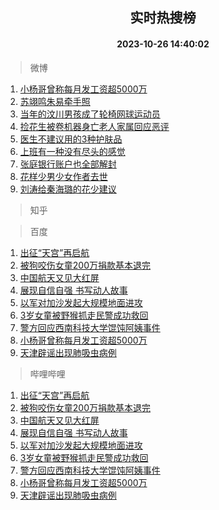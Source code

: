 <div align="center"><h2>实时热搜榜</h2><h4>2023-10-26 14:40:02</h4></div>

> 微博  

1. [小杨哥曾称每月发工资超5000万](https://s.weibo.com/weibo?q=%23%E5%B0%8F%E6%9D%A8%E5%93%A5%E6%9B%BE%E7%A7%B0%E6%AF%8F%E6%9C%88%E5%8F%91%E5%B7%A5%E8%B5%84%E8%B6%855000%E4%B8%87%23&t=31&band_rank=1&Refer=top)<br />
2. [苏翊鸣朱易牵手照](https://s.weibo.com/weibo?q=%23%E8%8B%8F%E7%BF%8A%E9%B8%A3%E6%9C%B1%E6%98%93%E7%89%B5%E6%89%8B%E7%85%A7%23&t=31&band_rank=2&Refer=top)<br />
3. [当年的汶川男孩成了轮椅网球运动员](https://s.weibo.com/weibo?q=%23%E5%BD%93%E5%B9%B4%E7%9A%84%E6%B1%B6%E5%B7%9D%E7%94%B7%E5%AD%A9%E6%88%90%E4%BA%86%E8%BD%AE%E6%A4%85%E7%BD%91%E7%90%83%E8%BF%90%E5%8A%A8%E5%91%98%23&t=31&band_rank=3&Refer=top)<br />
4. [捡花生被卷机器身亡老人家属回应恶评](https://s.weibo.com/weibo?q=%23%E6%8D%A1%E8%8A%B1%E7%94%9F%E8%A2%AB%E5%8D%B7%E6%9C%BA%E5%99%A8%E8%BA%AB%E4%BA%A1%E8%80%81%E4%BA%BA%E5%AE%B6%E5%B1%9E%E5%9B%9E%E5%BA%94%E6%81%B6%E8%AF%84%23&t=31&band_rank=4&Refer=top)<br />
5. [医生不建议用的3种护肤品](https://s.weibo.com/weibo?q=%23%E5%8C%BB%E7%94%9F%E4%B8%8D%E5%BB%BA%E8%AE%AE%E7%94%A8%E7%9A%843%E7%A7%8D%E6%8A%A4%E8%82%A4%E5%93%81%23&t=31&band_rank=5&Refer=top)<br />
6. [上班有一种没有尽头的感觉](https://s.weibo.com/weibo?q=%E4%B8%8A%E7%8F%AD%E6%9C%89%E4%B8%80%E7%A7%8D%E6%B2%A1%E6%9C%89%E5%B0%BD%E5%A4%B4%E7%9A%84%E6%84%9F%E8%A7%89&t=31&band_rank=6&Refer=top)<br />
7. [张庭银行账户也全部解封](https://s.weibo.com/weibo?q=%23%E5%BC%A0%E5%BA%AD%E9%93%B6%E8%A1%8C%E8%B4%A6%E6%88%B7%E4%B9%9F%E5%85%A8%E9%83%A8%E8%A7%A3%E5%B0%81%23&t=31&band_rank=7&Refer=top)<br />
8. [花样少男少女作者去世](https://s.weibo.com/weibo?q=%23%E8%8A%B1%E6%A0%B7%E5%B0%91%E7%94%B7%E5%B0%91%E5%A5%B3%E4%BD%9C%E8%80%85%E5%8E%BB%E4%B8%96%23&t=31&band_rank=8&Refer=top)<br />
9. [刘涛给秦海璐的花少建议](https://s.weibo.com/weibo?q=%23%E5%88%98%E6%B6%9B%E7%BB%99%E7%A7%A6%E6%B5%B7%E7%92%90%E7%9A%84%E8%8A%B1%E5%B0%91%E5%BB%BA%E8%AE%AE%23&t=31&band_rank=9&Refer=top)<br />

> 知乎  


> 百度  

1. [出征“天宫”再启航](https://www.baidu.com/s?wd=%E5%87%BA%E5%BE%81%E2%80%9C%E5%A4%A9%E5%AE%AB%E2%80%9D%E5%86%8D%E5%90%AF%E8%88%AA&sa=fyb_news&rsv_dl=fyb_news)<br />
2. [被狗咬伤女童200万捐款基本退完](https://www.baidu.com/s?wd=%E8%A2%AB%E7%8B%97%E5%92%AC%E4%BC%A4%E5%A5%B3%E7%AB%A5200%E4%B8%87%E6%8D%90%E6%AC%BE%E5%9F%BA%E6%9C%AC%E9%80%80%E5%AE%8C&sa=fyb_news&rsv_dl=fyb_news)<br />
3. [中国航天又见大红屏](https://www.baidu.com/s?wd=%E4%B8%AD%E5%9B%BD%E8%88%AA%E5%A4%A9%E5%8F%88%E8%A7%81%E5%A4%A7%E7%BA%A2%E5%B1%8F&sa=fyb_news&rsv_dl=fyb_news)<br />
4. [展现自信自强 书写动人故事](https://www.baidu.com/s?wd=%E5%B1%95%E7%8E%B0%E8%87%AA%E4%BF%A1%E8%87%AA%E5%BC%BA+%E4%B9%A6%E5%86%99%E5%8A%A8%E4%BA%BA%E6%95%85%E4%BA%8B&sa=fyb_news&rsv_dl=fyb_news)<br />
5. [以军对加沙发起大规模地面进攻](https://www.baidu.com/s?wd=%E4%BB%A5%E5%86%9B%E5%AF%B9%E5%8A%A0%E6%B2%99%E5%8F%91%E8%B5%B7%E5%A4%A7%E8%A7%84%E6%A8%A1%E5%9C%B0%E9%9D%A2%E8%BF%9B%E6%94%BB&sa=fyb_news&rsv_dl=fyb_news)<br />
6. [3岁女童被野猴抓走民警成功救回](https://www.baidu.com/s?wd=3%E5%B2%81%E5%A5%B3%E7%AB%A5%E8%A2%AB%E9%87%8E%E7%8C%B4%E6%8A%93%E8%B5%B0%E6%B0%91%E8%AD%A6%E6%88%90%E5%8A%9F%E6%95%91%E5%9B%9E&sa=fyb_news&rsv_dl=fyb_news)<br />
7. [警方回应西南科技大学馄饨阿姨事件](https://www.baidu.com/s?wd=%E8%AD%A6%E6%96%B9%E5%9B%9E%E5%BA%94%E8%A5%BF%E5%8D%97%E7%A7%91%E6%8A%80%E5%A4%A7%E5%AD%A6%E9%A6%84%E9%A5%A8%E9%98%BF%E5%A7%A8%E4%BA%8B%E4%BB%B6&sa=fyb_news&rsv_dl=fyb_news)<br />
8. [小杨哥曾称每月发工资超5000万](https://www.baidu.com/s?wd=%E5%B0%8F%E6%9D%A8%E5%93%A5%E6%9B%BE%E7%A7%B0%E6%AF%8F%E6%9C%88%E5%8F%91%E5%B7%A5%E8%B5%84%E8%B6%855000%E4%B8%87&sa=fyb_news&rsv_dl=fyb_news)<br />
9. [天津辟谣出现肺吸虫病例](https://www.baidu.com/s?wd=%E5%A4%A9%E6%B4%A5%E8%BE%9F%E8%B0%A3%E5%87%BA%E7%8E%B0%E8%82%BA%E5%90%B8%E8%99%AB%E7%97%85%E4%BE%8B&sa=fyb_news&rsv_dl=fyb_news)<br />

> 哔哩哔哩  

1. [出征“天宫”再启航](https://www.baidu.com/s?wd=%E5%87%BA%E5%BE%81%E2%80%9C%E5%A4%A9%E5%AE%AB%E2%80%9D%E5%86%8D%E5%90%AF%E8%88%AA&sa=fyb_news&rsv_dl=fyb_news)<br />
2. [被狗咬伤女童200万捐款基本退完](https://www.baidu.com/s?wd=%E8%A2%AB%E7%8B%97%E5%92%AC%E4%BC%A4%E5%A5%B3%E7%AB%A5200%E4%B8%87%E6%8D%90%E6%AC%BE%E5%9F%BA%E6%9C%AC%E9%80%80%E5%AE%8C&sa=fyb_news&rsv_dl=fyb_news)<br />
3. [中国航天又见大红屏](https://www.baidu.com/s?wd=%E4%B8%AD%E5%9B%BD%E8%88%AA%E5%A4%A9%E5%8F%88%E8%A7%81%E5%A4%A7%E7%BA%A2%E5%B1%8F&sa=fyb_news&rsv_dl=fyb_news)<br />
4. [展现自信自强 书写动人故事](https://www.baidu.com/s?wd=%E5%B1%95%E7%8E%B0%E8%87%AA%E4%BF%A1%E8%87%AA%E5%BC%BA+%E4%B9%A6%E5%86%99%E5%8A%A8%E4%BA%BA%E6%95%85%E4%BA%8B&sa=fyb_news&rsv_dl=fyb_news)<br />
5. [以军对加沙发起大规模地面进攻](https://www.baidu.com/s?wd=%E4%BB%A5%E5%86%9B%E5%AF%B9%E5%8A%A0%E6%B2%99%E5%8F%91%E8%B5%B7%E5%A4%A7%E8%A7%84%E6%A8%A1%E5%9C%B0%E9%9D%A2%E8%BF%9B%E6%94%BB&sa=fyb_news&rsv_dl=fyb_news)<br />
6. [3岁女童被野猴抓走民警成功救回](https://www.baidu.com/s?wd=3%E5%B2%81%E5%A5%B3%E7%AB%A5%E8%A2%AB%E9%87%8E%E7%8C%B4%E6%8A%93%E8%B5%B0%E6%B0%91%E8%AD%A6%E6%88%90%E5%8A%9F%E6%95%91%E5%9B%9E&sa=fyb_news&rsv_dl=fyb_news)<br />
7. [警方回应西南科技大学馄饨阿姨事件](https://www.baidu.com/s?wd=%E8%AD%A6%E6%96%B9%E5%9B%9E%E5%BA%94%E8%A5%BF%E5%8D%97%E7%A7%91%E6%8A%80%E5%A4%A7%E5%AD%A6%E9%A6%84%E9%A5%A8%E9%98%BF%E5%A7%A8%E4%BA%8B%E4%BB%B6&sa=fyb_news&rsv_dl=fyb_news)<br />
8. [小杨哥曾称每月发工资超5000万](https://www.baidu.com/s?wd=%E5%B0%8F%E6%9D%A8%E5%93%A5%E6%9B%BE%E7%A7%B0%E6%AF%8F%E6%9C%88%E5%8F%91%E5%B7%A5%E8%B5%84%E8%B6%855000%E4%B8%87&sa=fyb_news&rsv_dl=fyb_news)<br />
9. [天津辟谣出现肺吸虫病例](https://www.baidu.com/s?wd=%E5%A4%A9%E6%B4%A5%E8%BE%9F%E8%B0%A3%E5%87%BA%E7%8E%B0%E8%82%BA%E5%90%B8%E8%99%AB%E7%97%85%E4%BE%8B&sa=fyb_news&rsv_dl=fyb_news)<br />
